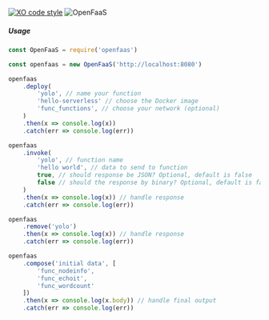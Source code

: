 [![XO code
style](https://img.shields.io/badge/code_style-XO-5ed9c7.svg)](https://github.com/sindresorhus/xo)
![OpenFaaS](https://img.shields.io/badge/openfaas-serverless-blue.svg)

##### Usage

```js
const OpenFaaS = require('openfaas')

const openfaas = new OpenFaaS('http://localhost:8080')

openfaas
	.deploy(
		'yolo', // name your function
		'hello-serverless' // choose the Docker image
		'func_functions', // choose your network (optional)
	)
	.then(x => console.log(x))
	.catch(err => console.log(err))

openfaas
	.invoke(
		'yolo', // function name
		'hello world', // data to send to function
		true, // should response be JSON? Optional, default is false
		false // should the response by binary? Optional, default is false
	)
	.then(x => console.log(x)) // handle response
	.catch(err => console.log(err))

openfaas
	.remove('yolo')
	.then(x => console.log(x)) // handle response
	.catch(err => console.log(err))

openfaas
	.compose('initial data', [
		'func_nodeinfo',
		'func_echoit',
		'func_wordcount'
	])
	.then(x => console.log(x.body)) // handle final output
	.catch(err => console.log(err))
```
